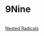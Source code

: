 # 9Nine

<br>
<a href = "https://ra5hid-pm.github.io/9Nine/nested-radicals.html">Nested Radicals</a>
